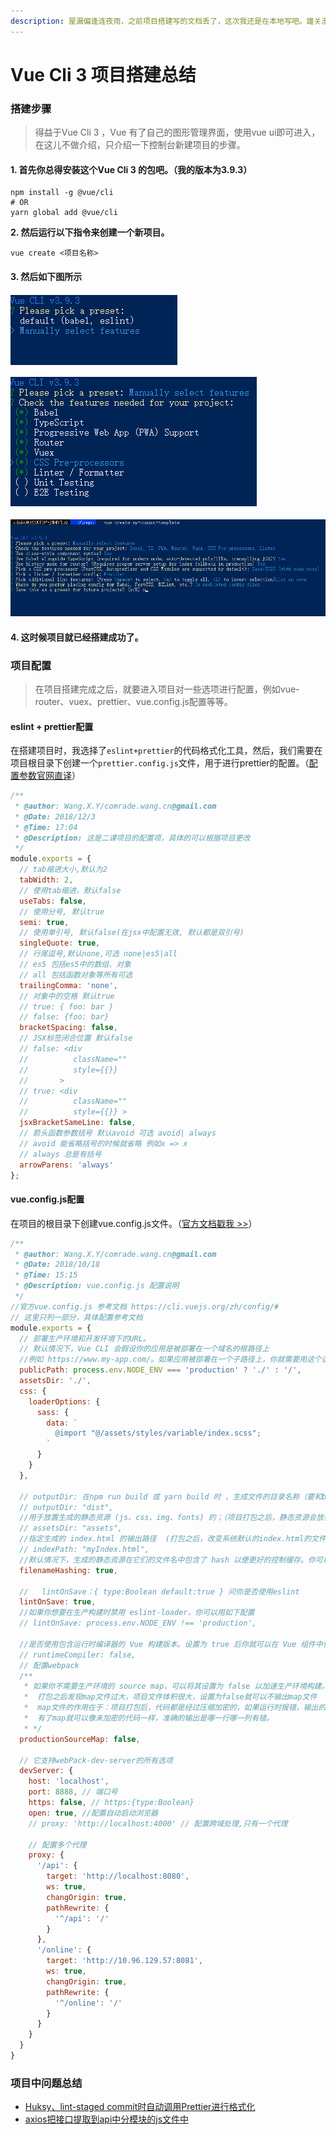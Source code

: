```yaml
---
description: 屋漏偏逢连夜雨，之前项目搭建写的文档丢了，这次我还是在本地写吧。雄关漫道真如铁，如今迈步从头越。
---
```


# Vue Cli 3 项目搭建总结

### 搭建步骤

> 得益于Vue Cli 3 ，Vue 有了自己的图形管理界面，使用vue ui即可进入，在这儿不做介绍，只介绍一下控制台新建项目的步骤。

#### **1. 首先你总得安装这个Vue Cli 3 的包吧**。（我的版本为3.9.3）

```text
npm install -g @vue/cli
# OR
yarn global add @vue/cli
```

**2. 然后运行以下指令来创建一个新项目。**

```text
vue create <项目名称>
```

#### 3. 然后如下图所示

![&#x9009;&#x62E9;&#x4EBA;&#x5DE5;&#x9009;&#x62E9;features](.gitbook/assets/1.png)

![&#x6839;&#x636E;&#x9879;&#x76EE;&#x5177;&#x4F53;&#x60C5;&#x51B5;&#xFF0C;&#x9009;&#x62E9;&#x4E00;&#x4E9B;&#x9884;&#x88C5;&#x9879;](.gitbook/assets/3-2.png)

![&#x6700;&#x7EC8;&#x7684;&#x914D;&#x7F6E;&#x5982;&#x4E0A;](.gitbook/assets/3-3.png)

#### 4. 这时候项目就已经搭建成功了。

### 项目配置

> 在项目搭建完成之后，就要进入项目对一些选项进行配置，例如vue-router、vuex、prettier、vue.config.js配置等等。

#### eslint + prettier配置

在搭建项目时，我选择了`eslint+prettier`的代码格式化工具，然后，我们需要在项目根目录下创建一个`prettier.config.js`文件，用于进行prettier的配置。（[配置参数官网直译](https://segmentfault.com/a/1190000012909159)）

```javascript
/**
 * @author: Wang.X.Y/comrade.wang.cn@gmail.com
 * @Date: 2018/12/3
 * @Time: 17:04
 * @Description: 这是二课项目的配置项，具体的可以根据项目更改
 */
module.exports = {
  // tab缩进大小,默认为2
  tabWidth: 2,
  // 使用tab缩进，默认false
  useTabs: false,
  // 使用分号, 默认true
  semi: true,
  // 使用单引号, 默认false(在jsx中配置无效, 默认都是双引号)
  singleQuote: true,
  // 行尾逗号,默认none,可选 none|es5|all
  // es5 包括es5中的数组、对象
  // all 包括函数对象等所有可选
  trailingComma: 'none',
  // 对象中的空格 默认true
  // true: { foo: bar }
  // false: {foo: bar}
  bracketSpacing: false,
  // JSX标签闭合位置 默认false
  // false: <div
  //          className=""
  //          style={{}}
  //       >
  // true: <div
  //          className=""
  //          style={{}} >
  jsxBracketSameLine: false,
  // 箭头函数参数括号 默认avoid 可选 avoid| always
  // avoid 能省略括号的时候就省略 例如x => x
  // always 总是有括号
  arrowParens: 'always'
};
```

#### vue.config.js配置

在项目的根目录下创建vue.config.js文件。（[官方文档戳我 &gt;&gt;](https://cli.vuejs.org/zh/config/#)）

```javascript
/**
 * @author: Wang.X.Y/comrade.wang.cn@gmail.com
 * @Date: 2018/10/18
 * @Time: 15:15
 * @Description: vue.config.js 配置说明
 */
//官方vue.config.js 参考文档 https://cli.vuejs.org/zh/config/#
// 这里只列一部分，具体配置参考文档
module.exports = {
  // 部署生产环境和开发环境下的URL。
  // 默认情况下，Vue CLI 会假设你的应用是被部署在一个域名的根路径上
  //例如 https://www.my-app.com/。如果应用被部署在一个子路径上，你就需要用这个选项指定这个子路径。例如，如果你的应用被部署在 https://www.my-app.com/my-app/，则设置 baseUrl 为 /my-app/。
  publicPath: process.env.NODE_ENV === 'production' ? './' : '/',
  assetsDir: './',
  css: {
    loaderOptions: {
      sass: {
        data: `
          @import "@/assets/styles/variable/index.scss";
        `
      }
    }
  },

  // outputDir: 在npm run build 或 yarn build 时 ，生成文件的目录名称（要和baseUrl的生产环境路径一致）
  // outputDir: "dist",
  //用于放置生成的静态资源 (js、css、img、fonts) 的；（项目打包之后，静态资源会放在这个文件夹下）
  // assetsDir: "assets",
  //指定生成的 index.html 的输出路径  (打包之后，改变系统默认的index.html的文件名)
  // indexPath: "myIndex.html",
  //默认情况下，生成的静态资源在它们的文件名中包含了 hash 以便更好的控制缓存。你可以通过将这个选项设为 false 来关闭文件名哈希。(false的时候就是让原来的文件名不改变)
  filenameHashing: true,

  //   lintOnSave：{ type:Boolean default:true } 问你是否使用eslint
  lintOnSave: true,
  //如果你想要在生产构建时禁用 eslint-loader，你可以用如下配置
  // lintOnSave: process.env.NODE_ENV !== 'production',

  //是否使用包含运行时编译器的 Vue 构建版本。设置为 true 后你就可以在 Vue 组件中使用 template 选项了，但是这会让你的应用额外增加 10kb 左右。(默认false)
  // runtimeCompiler: false,
  // 配置webpack
  /**
   * 如果你不需要生产环境的 source map，可以将其设置为 false 以加速生产环境构建。
   *  打包之后发现map文件过大，项目文件体积很大，设置为false就可以不输出map文件
   *  map文件的作用在于：项目打包后，代码都是经过压缩加密的，如果运行时报错，输出的错误信息无法准确得知是哪里的代码报错。
   *  有了map就可以像未加密的代码一样，准确的输出是哪一行哪一列有错。
   * */
  productionSourceMap: false,

  // 它支持webPack-dev-server的所有选项
  devServer: {
    host: 'localhost',
    port: 8888, // 端口号
    https: false, // https:{type:Boolean}
    open: true, //配置自动启动浏览器
    // proxy: 'http://localhost:4000' // 配置跨域处理,只有一个代理

    // 配置多个代理
    proxy: {
      '/api': {
        target: 'http://localhost:8080',
        ws: true,
        changOrigin: true,
        pathRewrite: {
          '^/api': '/'
        }
      },
      '/online': {
        target: 'http://10.96.129.57:8081',
        ws: true,
        changOrigin: true,
        pathRewrite: {
          '^/online': '/'
        }
      }
    }
  }
}

```

### 项目中问题总结

* [Huksy、lint-staged commit时自动调用Prettier进行格式化](http://ju.outofmemory.cn/entry/335890)
* [axios把接口提取到api中分模块的js文件中](https://www.jianshu.com/p/c639ebd50c07)




